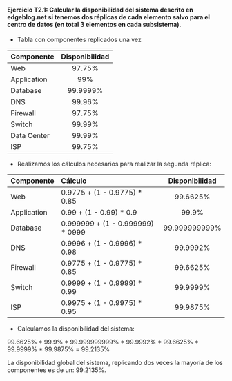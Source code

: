 #### Ejercicio T2.1: Calcular la disponibilidad del sistema descrito en edgeblog.net si tenemos dos réplicas de cada elemento salvo para el centro de datos (en total 3 elementos en cada subsistema).

* Tabla con componentes replicados una vez

| Componente | Disponibilidad |
| :--------- | :-------------:|
|	Web        | 97.75%         |
| Application| 99%            |
| Database   | 99.9999%       |
| DNS        | 99.96%         |
| Firewall   | 97.75%         |
| Switch     | 99.99%         |
| Data Center| 99.99%         |
| ISP        | 99.75%         |

- Realizamos los cálculos necesarios para realizar la segunda réplica:

| Componente | Cálculo                         |Disponibilidad |
| :--------- | :------------------------------ |:-------------:|
|	Web        | 0.9775 + (1 - 0.9775) * 0.85    | 99.6625%      |
| Application| 0.99 + (1 - 0.99) * 0.9         | 99.9%         |
| Database   | 0.999999 + (1 - 0.999999) * 0999| 99.999999999% |
| DNS        | 0.9996 + (1 - 0.9996) * 0.98    | 99.9992%      |
| Firewall   | 0.9775 + (1 - 0.9775) * 0.85    | 99.6625%      |
| Switch     | 0.9999 + (1 - 0.9999) * 0.99    | 99.9999%      |
| ISP        | 0.9975 + (1 - 0.9975) * 0.95    | 99.9875%      |

- Calculamos la disponibilidad del sistema:

99.6625% * 99.9% * 99.999999999% * 99.9992% * 99.6625% * 99.9999% * 99.9875% = 99.2135%

La disponibilidad global del sistema, replicando dos veces la mayoría de los componentes es de un: 99.2135%.
